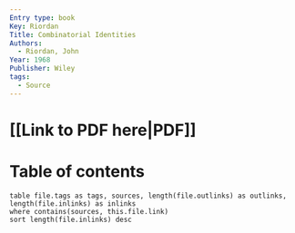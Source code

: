 ```yaml
---
Entry type: book
Key: Riordan
Title: Combinatorial Identities
Authors:
  - Riordan, John
Year: 1968
Publisher: Wiley
tags:
  - Source
---
```


# [[Link to PDF here|PDF]]

# Table of contents


```dataview 
table file.tags as tags, sources, length(file.outlinks) as outlinks, length(file.inlinks) as inlinks
where contains(sources, this.file.link)
sort length(file.inlinks) desc
```
